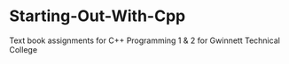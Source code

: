 # Starting-Out-With-Cpp
 Text book assignments for C++ Programming 1 & 2 for Gwinnett Technical College
